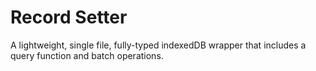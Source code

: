 # Record Setter

A lightweight, single file, fully-typed indexedDB wrapper that includes a query function and batch operations.